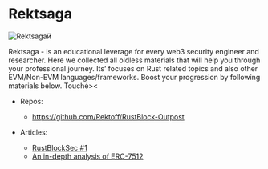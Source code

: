 # Rektsaga
![Rektsagaй](https://github.com/Rektoff/Rektsaga/assets/144442822/a98c188b-a787-42c0-b920-50d6706937fe)

Rektsaga - is an educational leverage for every web3 security engineer and researcher. Here we collected all oldless materials that will help you through your professional journey. Its’ focuses on Rust related topics and also other EVM/Non-EVM languages/frameworks. Boost your progression by following materials below. Touché>< 



- Repos:
   - https://github.com/Rektoff/RustBlock-Outpost
     
- Articles:
  - [RustBlockSec #1](https://mirror.xyz/0xc34B1730BA53abD717a1E57A358F39C046053581/DLhgR1FqmKdTZyzxilIzykRCIGzEe0lgkhf6VYvnv-E)
  - [An in-depth analysis of ERC-7512](https://mirror.xyz/0xc34B1730BA53abD717a1E57A358F39C046053581/mVrvHwJlR2rS3mhezPc_mIjnfRYR0tXzvVv-1nceDQE)
